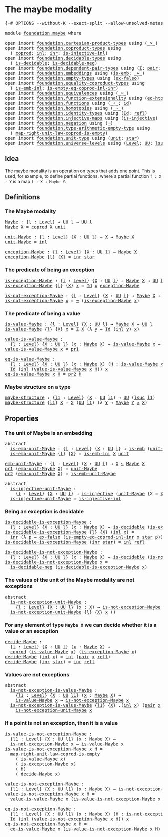 # The maybe modality

<pre class="Agda"><a id="31" class="Symbol">{-#</a> <a id="35" class="Keyword">OPTIONS</a> <a id="43" class="Pragma">--without-K</a> <a id="55" class="Pragma">--exact-split</a> <a id="69" class="Pragma">--allow-unsolved-metas</a> <a id="92" class="Symbol">#-}</a>

<a id="97" class="Keyword">module</a> <a id="104" href="foundation.maybe.html" class="Module">foundation.maybe</a> <a id="121" class="Keyword">where</a>

<a id="128" class="Keyword">open</a> <a id="133" class="Keyword">import</a> <a id="140" href="foundation.cartesian-product-types.html" class="Module">foundation.cartesian-product-types</a> <a id="175" class="Keyword">using</a> <a id="181" class="Symbol">(</a><a id="182" href="foundation-core.cartesian-product-types.html#577" class="Function Operator">_×_</a><a id="185" class="Symbol">)</a>
<a id="187" class="Keyword">open</a> <a id="192" class="Keyword">import</a> <a id="199" href="foundation.coproduct-types.html" class="Module">foundation.coproduct-types</a> <a id="226" class="Keyword">using</a>
  <a id="234" class="Symbol">(</a> <a id="236" href="foundation.coproduct-types.html#1168" class="Datatype">coprod</a><a id="242" class="Symbol">;</a> <a id="244" href="foundation.coproduct-types.html#1239" class="InductiveConstructor">inl</a><a id="247" class="Symbol">;</a> <a id="249" href="foundation.coproduct-types.html#1262" class="InductiveConstructor">inr</a><a id="252" class="Symbol">;</a> <a id="254" href="foundation.coproduct-types.html#2413" class="Function">is-injective-inl</a><a id="270" class="Symbol">)</a>
<a id="272" class="Keyword">open</a> <a id="277" class="Keyword">import</a> <a id="284" href="foundation.decidable-types.html" class="Module">foundation.decidable-types</a> <a id="311" class="Keyword">using</a>
  <a id="319" class="Symbol">(</a> <a id="321" href="foundation.decidable-types.html#1905" class="Function">is-decidable</a><a id="333" class="Symbol">;</a> <a id="335" href="foundation.decidable-types.html#4740" class="Function">is-decidable-neg</a><a id="351" class="Symbol">)</a>
<a id="353" class="Keyword">open</a> <a id="358" class="Keyword">import</a> <a id="365" href="foundation.dependent-pair-types.html" class="Module">foundation.dependent-pair-types</a> <a id="397" class="Keyword">using</a> <a id="403" class="Symbol">(</a><a id="404" href="foundation-core.dependent-pair-types.html#502" class="Record">Σ</a><a id="405" class="Symbol">;</a> <a id="407" href="foundation-core.dependent-pair-types.html#575" class="InductiveConstructor">pair</a><a id="411" class="Symbol">;</a> <a id="413" href="foundation-core.dependent-pair-types.html#592" class="Field">pr1</a><a id="416" class="Symbol">;</a> <a id="418" href="foundation-core.dependent-pair-types.html#604" class="Field">pr2</a><a id="421" class="Symbol">)</a>
<a id="423" class="Keyword">open</a> <a id="428" class="Keyword">import</a> <a id="435" href="foundation.embeddings.html" class="Module">foundation.embeddings</a> <a id="457" class="Keyword">using</a> <a id="463" class="Symbol">(</a><a id="464" href="foundation-core.embeddings.html#980" class="Function">is-emb</a><a id="470" class="Symbol">;</a> <a id="472" href="foundation-core.embeddings.html#1062" class="Function Operator">_↪_</a><a id="475" class="Symbol">)</a>
<a id="477" class="Keyword">open</a> <a id="482" class="Keyword">import</a> <a id="489" href="foundation.empty-types.html" class="Module">foundation.empty-types</a> <a id="512" class="Keyword">using</a> <a id="518" class="Symbol">(</a><a id="519" href="foundation-core.empty-types.html#1147" class="Function">ex-falso</a><a id="527" class="Symbol">)</a>
<a id="529" class="Keyword">open</a> <a id="534" class="Keyword">import</a> <a id="541" href="foundation.equality-coproduct-types.html" class="Module">foundation.equality-coproduct-types</a> <a id="577" class="Keyword">using</a>
  <a id="585" class="Symbol">(</a> <a id="587" href="foundation.equality-coproduct-types.html#8465" class="Function">is-emb-inl</a><a id="597" class="Symbol">;</a> <a id="599" href="foundation.equality-coproduct-types.html#6014" class="Function">is-empty-eq-coprod-inl-inr</a><a id="625" class="Symbol">)</a>
<a id="627" class="Keyword">open</a> <a id="632" class="Keyword">import</a> <a id="639" href="foundation.equivalences.html" class="Module">foundation.equivalences</a> <a id="663" class="Keyword">using</a> <a id="669" class="Symbol">(</a><a id="670" href="foundation-core.equivalences.html#1607" class="Function Operator">_≃_</a><a id="673" class="Symbol">)</a>
<a id="675" class="Keyword">open</a> <a id="680" class="Keyword">import</a> <a id="687" href="foundation.function-extensionality.html" class="Module">foundation.function-extensionality</a> <a id="722" class="Keyword">using</a> <a id="728" class="Symbol">(</a><a id="729" href="foundation-core.function-extensionality.html#1464" class="Function">eq-htpy</a><a id="736" class="Symbol">)</a>
<a id="738" class="Keyword">open</a> <a id="743" class="Keyword">import</a> <a id="750" href="foundation.functions.html" class="Module">foundation.functions</a> <a id="771" class="Keyword">using</a> <a id="777" class="Symbol">(</a><a id="778" href="foundation-core.functions.html#407" class="Function Operator">_∘_</a><a id="781" class="Symbol">;</a> <a id="783" href="foundation-core.functions.html#309" class="Function">id</a><a id="785" class="Symbol">)</a>
<a id="787" class="Keyword">open</a> <a id="792" class="Keyword">import</a> <a id="799" href="foundation.homotopies.html" class="Module">foundation.homotopies</a> <a id="821" class="Keyword">using</a> <a id="827" class="Symbol">(</a><a id="828" href="foundation-core.homotopies.html#467" class="Function Operator">_~_</a><a id="831" class="Symbol">)</a>
<a id="833" class="Keyword">open</a> <a id="838" class="Keyword">import</a> <a id="845" href="foundation.identity-types.html" class="Module">foundation.identity-types</a> <a id="871" class="Keyword">using</a> <a id="877" class="Symbol">(</a><a id="878" href="foundation-core.identity-types.html#641" class="Datatype">Id</a><a id="880" class="Symbol">;</a> <a id="882" href="foundation-core.identity-types.html#694" class="InductiveConstructor">refl</a><a id="886" class="Symbol">)</a>
<a id="888" class="Keyword">open</a> <a id="893" class="Keyword">import</a> <a id="900" href="foundation.injective-maps.html" class="Module">foundation.injective-maps</a> <a id="926" class="Keyword">using</a> <a id="932" class="Symbol">(</a><a id="933" href="foundation.injective-maps.html#1295" class="Function">is-injective</a><a id="945" class="Symbol">)</a>
<a id="947" class="Keyword">open</a> <a id="952" class="Keyword">import</a> <a id="959" href="foundation.negation.html" class="Module">foundation.negation</a> <a id="979" class="Keyword">using</a> <a id="985" class="Symbol">(</a><a id="986" href="foundation-core.negation.html#452" class="Function">¬</a><a id="987" class="Symbol">)</a>
<a id="989" class="Keyword">open</a> <a id="994" class="Keyword">import</a> <a id="1001" href="foundation.type-arithmetic-empty-type.html" class="Module">foundation.type-arithmetic-empty-type</a> <a id="1039" class="Keyword">using</a>
  <a id="1047" class="Symbol">(</a> <a id="1049" href="foundation.type-arithmetic-empty-type.html#7685" class="Function">map-right-unit-law-coprod-is-empty</a><a id="1083" class="Symbol">)</a>
<a id="1085" class="Keyword">open</a> <a id="1090" class="Keyword">import</a> <a id="1097" href="foundation.unit-type.html" class="Module">foundation.unit-type</a> <a id="1118" class="Keyword">using</a> <a id="1124" class="Symbol">(</a><a id="1125" href="foundation.unit-type.html#1075" class="Datatype">unit</a><a id="1129" class="Symbol">;</a> <a id="1131" href="foundation.unit-type.html#1099" class="InductiveConstructor">star</a><a id="1135" class="Symbol">)</a>
<a id="1137" class="Keyword">open</a> <a id="1142" class="Keyword">import</a> <a id="1149" href="foundation.universe-levels.html" class="Module">foundation.universe-levels</a> <a id="1176" class="Keyword">using</a> <a id="1182" class="Symbol">(</a><a id="1183" href="Agda.Primitive.html#597" class="Postulate">Level</a><a id="1188" class="Symbol">;</a> <a id="1190" href="foundation-core.universe-levels.html#222" class="Primitive">UU</a><a id="1192" class="Symbol">;</a> <a id="1194" href="Agda.Primitive.html#780" class="Primitive">lsuc</a><a id="1198" class="Symbol">)</a>
</pre>
## Idea

The maybe modality is an operation on types that adds one point. This is used, for example, to define partial functions, where a partial function `f : X ⇀ Y` is a map `f : X → Maybe Y`.

## Definitions

### The Maybe modality

<pre class="Agda"><a id="Maybe"></a><a id="1449" href="foundation.maybe.html#1449" class="Function">Maybe</a> <a id="1455" class="Symbol">:</a> <a id="1457" class="Symbol">{</a><a id="1458" href="foundation.maybe.html#1458" class="Bound">l</a> <a id="1460" class="Symbol">:</a> <a id="1462" href="Agda.Primitive.html#597" class="Postulate">Level</a><a id="1467" class="Symbol">}</a> <a id="1469" class="Symbol">→</a> <a id="1471" href="foundation-core.universe-levels.html#222" class="Primitive">UU</a> <a id="1474" href="foundation.maybe.html#1458" class="Bound">l</a> <a id="1476" class="Symbol">→</a> <a id="1478" href="foundation-core.universe-levels.html#222" class="Primitive">UU</a> <a id="1481" href="foundation.maybe.html#1458" class="Bound">l</a>
<a id="1483" href="foundation.maybe.html#1449" class="Function">Maybe</a> <a id="1489" href="foundation.maybe.html#1489" class="Bound">X</a> <a id="1491" class="Symbol">=</a> <a id="1493" href="foundation.coproduct-types.html#1168" class="Datatype">coprod</a> <a id="1500" href="foundation.maybe.html#1489" class="Bound">X</a> <a id="1502" href="foundation.unit-type.html#1075" class="Datatype">unit</a>

<a id="unit-Maybe"></a><a id="1508" href="foundation.maybe.html#1508" class="Function">unit-Maybe</a> <a id="1519" class="Symbol">:</a> <a id="1521" class="Symbol">{</a><a id="1522" href="foundation.maybe.html#1522" class="Bound">l</a> <a id="1524" class="Symbol">:</a> <a id="1526" href="Agda.Primitive.html#597" class="Postulate">Level</a><a id="1531" class="Symbol">}</a> <a id="1533" class="Symbol">{</a><a id="1534" href="foundation.maybe.html#1534" class="Bound">X</a> <a id="1536" class="Symbol">:</a> <a id="1538" href="foundation-core.universe-levels.html#222" class="Primitive">UU</a> <a id="1541" href="foundation.maybe.html#1522" class="Bound">l</a><a id="1542" class="Symbol">}</a> <a id="1544" class="Symbol">→</a> <a id="1546" href="foundation.maybe.html#1534" class="Bound">X</a> <a id="1548" class="Symbol">→</a> <a id="1550" href="foundation.maybe.html#1449" class="Function">Maybe</a> <a id="1556" href="foundation.maybe.html#1534" class="Bound">X</a>
<a id="1558" href="foundation.maybe.html#1508" class="Function">unit-Maybe</a> <a id="1569" class="Symbol">=</a> <a id="1571" href="foundation.coproduct-types.html#1239" class="InductiveConstructor">inl</a>

<a id="exception-Maybe"></a><a id="1576" href="foundation.maybe.html#1576" class="Function">exception-Maybe</a> <a id="1592" class="Symbol">:</a> <a id="1594" class="Symbol">{</a><a id="1595" href="foundation.maybe.html#1595" class="Bound">l</a> <a id="1597" class="Symbol">:</a> <a id="1599" href="Agda.Primitive.html#597" class="Postulate">Level</a><a id="1604" class="Symbol">}</a> <a id="1606" class="Symbol">{</a><a id="1607" href="foundation.maybe.html#1607" class="Bound">X</a> <a id="1609" class="Symbol">:</a> <a id="1611" href="foundation-core.universe-levels.html#222" class="Primitive">UU</a> <a id="1614" href="foundation.maybe.html#1595" class="Bound">l</a><a id="1615" class="Symbol">}</a> <a id="1617" class="Symbol">→</a> <a id="1619" href="foundation.maybe.html#1449" class="Function">Maybe</a> <a id="1625" href="foundation.maybe.html#1607" class="Bound">X</a>
<a id="1627" href="foundation.maybe.html#1576" class="Function">exception-Maybe</a> <a id="1643" class="Symbol">{</a><a id="1644" href="foundation.maybe.html#1644" class="Bound">l</a><a id="1645" class="Symbol">}</a> <a id="1647" class="Symbol">{</a><a id="1648" href="foundation.maybe.html#1648" class="Bound">X</a><a id="1649" class="Symbol">}</a> <a id="1651" class="Symbol">=</a> <a id="1653" href="foundation.coproduct-types.html#1262" class="InductiveConstructor">inr</a> <a id="1657" href="foundation.unit-type.html#1099" class="InductiveConstructor">star</a>
</pre>
### The predicate of being an exception

<pre class="Agda"><a id="is-exception-Maybe"></a><a id="1716" href="foundation.maybe.html#1716" class="Function">is-exception-Maybe</a> <a id="1735" class="Symbol">:</a> <a id="1737" class="Symbol">{</a><a id="1738" href="foundation.maybe.html#1738" class="Bound">l</a> <a id="1740" class="Symbol">:</a> <a id="1742" href="Agda.Primitive.html#597" class="Postulate">Level</a><a id="1747" class="Symbol">}</a> <a id="1749" class="Symbol">{</a><a id="1750" href="foundation.maybe.html#1750" class="Bound">X</a> <a id="1752" class="Symbol">:</a> <a id="1754" href="foundation-core.universe-levels.html#222" class="Primitive">UU</a> <a id="1757" href="foundation.maybe.html#1738" class="Bound">l</a><a id="1758" class="Symbol">}</a> <a id="1760" class="Symbol">→</a> <a id="1762" href="foundation.maybe.html#1449" class="Function">Maybe</a> <a id="1768" href="foundation.maybe.html#1750" class="Bound">X</a> <a id="1770" class="Symbol">→</a> <a id="1772" href="foundation-core.universe-levels.html#222" class="Primitive">UU</a> <a id="1775" href="foundation.maybe.html#1738" class="Bound">l</a>
<a id="1777" href="foundation.maybe.html#1716" class="Function">is-exception-Maybe</a> <a id="1796" class="Symbol">{</a><a id="1797" href="foundation.maybe.html#1797" class="Bound">l</a><a id="1798" class="Symbol">}</a> <a id="1800" class="Symbol">{</a><a id="1801" href="foundation.maybe.html#1801" class="Bound">X</a><a id="1802" class="Symbol">}</a> <a id="1804" href="foundation.maybe.html#1804" class="Bound">x</a> <a id="1806" class="Symbol">=</a> <a id="1808" href="foundation-core.identity-types.html#641" class="Datatype">Id</a> <a id="1811" href="foundation.maybe.html#1804" class="Bound">x</a> <a id="1813" href="foundation.maybe.html#1576" class="Function">exception-Maybe</a>

<a id="is-not-exception-Maybe"></a><a id="1830" href="foundation.maybe.html#1830" class="Function">is-not-exception-Maybe</a> <a id="1853" class="Symbol">:</a> <a id="1855" class="Symbol">{</a><a id="1856" href="foundation.maybe.html#1856" class="Bound">l</a> <a id="1858" class="Symbol">:</a> <a id="1860" href="Agda.Primitive.html#597" class="Postulate">Level</a><a id="1865" class="Symbol">}</a> <a id="1867" class="Symbol">{</a><a id="1868" href="foundation.maybe.html#1868" class="Bound">X</a> <a id="1870" class="Symbol">:</a> <a id="1872" href="foundation-core.universe-levels.html#222" class="Primitive">UU</a> <a id="1875" href="foundation.maybe.html#1856" class="Bound">l</a><a id="1876" class="Symbol">}</a> <a id="1878" class="Symbol">→</a> <a id="1880" href="foundation.maybe.html#1449" class="Function">Maybe</a> <a id="1886" href="foundation.maybe.html#1868" class="Bound">X</a> <a id="1888" class="Symbol">→</a> <a id="1890" href="foundation-core.universe-levels.html#222" class="Primitive">UU</a> <a id="1893" href="foundation.maybe.html#1856" class="Bound">l</a>
<a id="1895" href="foundation.maybe.html#1830" class="Function">is-not-exception-Maybe</a> <a id="1918" href="foundation.maybe.html#1918" class="Bound">x</a> <a id="1920" class="Symbol">=</a> <a id="1922" href="foundation-core.negation.html#452" class="Function">¬</a> <a id="1924" class="Symbol">(</a><a id="1925" href="foundation.maybe.html#1716" class="Function">is-exception-Maybe</a> <a id="1944" href="foundation.maybe.html#1918" class="Bound">x</a><a id="1945" class="Symbol">)</a>
</pre>
### The predicate of being a value

<pre class="Agda"><a id="is-value-Maybe"></a><a id="1996" href="foundation.maybe.html#1996" class="Function">is-value-Maybe</a> <a id="2011" class="Symbol">:</a> <a id="2013" class="Symbol">{</a><a id="2014" href="foundation.maybe.html#2014" class="Bound">l</a> <a id="2016" class="Symbol">:</a> <a id="2018" href="Agda.Primitive.html#597" class="Postulate">Level</a><a id="2023" class="Symbol">}</a> <a id="2025" class="Symbol">{</a><a id="2026" href="foundation.maybe.html#2026" class="Bound">X</a> <a id="2028" class="Symbol">:</a> <a id="2030" href="foundation-core.universe-levels.html#222" class="Primitive">UU</a> <a id="2033" href="foundation.maybe.html#2014" class="Bound">l</a><a id="2034" class="Symbol">}</a> <a id="2036" class="Symbol">→</a> <a id="2038" href="foundation.maybe.html#1449" class="Function">Maybe</a> <a id="2044" href="foundation.maybe.html#2026" class="Bound">X</a> <a id="2046" class="Symbol">→</a> <a id="2048" href="foundation-core.universe-levels.html#222" class="Primitive">UU</a> <a id="2051" href="foundation.maybe.html#2014" class="Bound">l</a>
<a id="2053" href="foundation.maybe.html#1996" class="Function">is-value-Maybe</a> <a id="2068" class="Symbol">{</a><a id="2069" href="foundation.maybe.html#2069" class="Bound">l</a><a id="2070" class="Symbol">}</a> <a id="2072" class="Symbol">{</a><a id="2073" href="foundation.maybe.html#2073" class="Bound">X</a><a id="2074" class="Symbol">}</a> <a id="2076" href="foundation.maybe.html#2076" class="Bound">x</a> <a id="2078" class="Symbol">=</a> <a id="2080" href="foundation-core.dependent-pair-types.html#502" class="Record">Σ</a> <a id="2082" href="foundation.maybe.html#2073" class="Bound">X</a> <a id="2084" class="Symbol">(λ</a> <a id="2087" href="foundation.maybe.html#2087" class="Bound">y</a> <a id="2089" class="Symbol">→</a> <a id="2091" href="foundation-core.identity-types.html#641" class="Datatype">Id</a> <a id="2094" class="Symbol">(</a><a id="2095" href="foundation.coproduct-types.html#1239" class="InductiveConstructor">inl</a> <a id="2099" href="foundation.maybe.html#2087" class="Bound">y</a><a id="2100" class="Symbol">)</a> <a id="2102" href="foundation.maybe.html#2076" class="Bound">x</a><a id="2103" class="Symbol">)</a>

<a id="value-is-value-Maybe"></a><a id="2106" href="foundation.maybe.html#2106" class="Function">value-is-value-Maybe</a> <a id="2127" class="Symbol">:</a>
  <a id="2131" class="Symbol">{</a><a id="2132" href="foundation.maybe.html#2132" class="Bound">l</a> <a id="2134" class="Symbol">:</a> <a id="2136" href="Agda.Primitive.html#597" class="Postulate">Level</a><a id="2141" class="Symbol">}</a> <a id="2143" class="Symbol">{</a><a id="2144" href="foundation.maybe.html#2144" class="Bound">X</a> <a id="2146" class="Symbol">:</a> <a id="2148" href="foundation-core.universe-levels.html#222" class="Primitive">UU</a> <a id="2151" href="foundation.maybe.html#2132" class="Bound">l</a><a id="2152" class="Symbol">}</a> <a id="2154" class="Symbol">(</a><a id="2155" href="foundation.maybe.html#2155" class="Bound">x</a> <a id="2157" class="Symbol">:</a> <a id="2159" href="foundation.maybe.html#1449" class="Function">Maybe</a> <a id="2165" href="foundation.maybe.html#2144" class="Bound">X</a><a id="2166" class="Symbol">)</a> <a id="2168" class="Symbol">→</a> <a id="2170" href="foundation.maybe.html#1996" class="Function">is-value-Maybe</a> <a id="2185" href="foundation.maybe.html#2155" class="Bound">x</a> <a id="2187" class="Symbol">→</a> <a id="2189" href="foundation.maybe.html#2144" class="Bound">X</a>
<a id="2191" href="foundation.maybe.html#2106" class="Function">value-is-value-Maybe</a> <a id="2212" href="foundation.maybe.html#2212" class="Bound">x</a> <a id="2214" class="Symbol">=</a> <a id="2216" href="foundation-core.dependent-pair-types.html#592" class="Field">pr1</a>

<a id="eq-is-value-Maybe"></a><a id="2221" href="foundation.maybe.html#2221" class="Function">eq-is-value-Maybe</a> <a id="2239" class="Symbol">:</a>
  <a id="2243" class="Symbol">{</a><a id="2244" href="foundation.maybe.html#2244" class="Bound">l</a> <a id="2246" class="Symbol">:</a> <a id="2248" href="Agda.Primitive.html#597" class="Postulate">Level</a><a id="2253" class="Symbol">}</a> <a id="2255" class="Symbol">{</a><a id="2256" href="foundation.maybe.html#2256" class="Bound">X</a> <a id="2258" class="Symbol">:</a> <a id="2260" href="foundation-core.universe-levels.html#222" class="Primitive">UU</a> <a id="2263" href="foundation.maybe.html#2244" class="Bound">l</a><a id="2264" class="Symbol">}</a> <a id="2266" class="Symbol">(</a><a id="2267" href="foundation.maybe.html#2267" class="Bound">x</a> <a id="2269" class="Symbol">:</a> <a id="2271" href="foundation.maybe.html#1449" class="Function">Maybe</a> <a id="2277" href="foundation.maybe.html#2256" class="Bound">X</a><a id="2278" class="Symbol">)</a> <a id="2280" class="Symbol">(</a><a id="2281" href="foundation.maybe.html#2281" class="Bound">H</a> <a id="2283" class="Symbol">:</a> <a id="2285" href="foundation.maybe.html#1996" class="Function">is-value-Maybe</a> <a id="2300" href="foundation.maybe.html#2267" class="Bound">x</a><a id="2301" class="Symbol">)</a> <a id="2303" class="Symbol">→</a>
  <a id="2307" href="foundation-core.identity-types.html#641" class="Datatype">Id</a> <a id="2310" class="Symbol">(</a><a id="2311" href="foundation.coproduct-types.html#1239" class="InductiveConstructor">inl</a> <a id="2315" class="Symbol">(</a><a id="2316" href="foundation.maybe.html#2106" class="Function">value-is-value-Maybe</a> <a id="2337" href="foundation.maybe.html#2267" class="Bound">x</a> <a id="2339" href="foundation.maybe.html#2281" class="Bound">H</a><a id="2340" class="Symbol">))</a> <a id="2343" href="foundation.maybe.html#2267" class="Bound">x</a>
<a id="2345" href="foundation.maybe.html#2221" class="Function">eq-is-value-Maybe</a> <a id="2363" href="foundation.maybe.html#2363" class="Bound">x</a> <a id="2365" href="foundation.maybe.html#2365" class="Bound">H</a> <a id="2367" class="Symbol">=</a> <a id="2369" href="foundation-core.dependent-pair-types.html#604" class="Field">pr2</a> <a id="2373" href="foundation.maybe.html#2365" class="Bound">H</a>
</pre>
### Maybe structure on a type

<pre class="Agda"><a id="maybe-structure"></a><a id="2419" href="foundation.maybe.html#2419" class="Function">maybe-structure</a> <a id="2435" class="Symbol">:</a> <a id="2437" class="Symbol">{</a><a id="2438" href="foundation.maybe.html#2438" class="Bound">l1</a> <a id="2441" class="Symbol">:</a> <a id="2443" href="Agda.Primitive.html#597" class="Postulate">Level</a><a id="2448" class="Symbol">}</a> <a id="2450" class="Symbol">(</a><a id="2451" href="foundation.maybe.html#2451" class="Bound">X</a> <a id="2453" class="Symbol">:</a> <a id="2455" href="foundation-core.universe-levels.html#222" class="Primitive">UU</a> <a id="2458" href="foundation.maybe.html#2438" class="Bound">l1</a><a id="2460" class="Symbol">)</a> <a id="2462" class="Symbol">→</a> <a id="2464" href="foundation-core.universe-levels.html#222" class="Primitive">UU</a> <a id="2467" class="Symbol">(</a><a id="2468" href="Agda.Primitive.html#780" class="Primitive">lsuc</a> <a id="2473" href="foundation.maybe.html#2438" class="Bound">l1</a><a id="2475" class="Symbol">)</a>
<a id="2477" href="foundation.maybe.html#2419" class="Function">maybe-structure</a> <a id="2493" class="Symbol">{</a><a id="2494" href="foundation.maybe.html#2494" class="Bound">l1</a><a id="2496" class="Symbol">}</a> <a id="2498" href="foundation.maybe.html#2498" class="Bound">X</a> <a id="2500" class="Symbol">=</a> <a id="2502" href="foundation-core.dependent-pair-types.html#502" class="Record">Σ</a> <a id="2504" class="Symbol">(</a><a id="2505" href="foundation-core.universe-levels.html#222" class="Primitive">UU</a> <a id="2508" href="foundation.maybe.html#2494" class="Bound">l1</a><a id="2510" class="Symbol">)</a> <a id="2512" class="Symbol">(λ</a> <a id="2515" href="foundation.maybe.html#2515" class="Bound">Y</a> <a id="2517" class="Symbol">→</a> <a id="2519" href="foundation.maybe.html#1449" class="Function">Maybe</a> <a id="2525" href="foundation.maybe.html#2515" class="Bound">Y</a> <a id="2527" href="foundation-core.equivalences.html#1607" class="Function Operator">≃</a> <a id="2529" href="foundation.maybe.html#2498" class="Bound">X</a><a id="2530" class="Symbol">)</a>
</pre>
## Properties

### The unit of Maybe is an embedding

<pre class="Agda"><a id="2599" class="Keyword">abstract</a>
  <a id="is-emb-unit-Maybe"></a><a id="2610" href="foundation.maybe.html#2610" class="Function">is-emb-unit-Maybe</a> <a id="2628" class="Symbol">:</a> <a id="2630" class="Symbol">{</a><a id="2631" href="foundation.maybe.html#2631" class="Bound">l</a> <a id="2633" class="Symbol">:</a> <a id="2635" href="Agda.Primitive.html#597" class="Postulate">Level</a><a id="2640" class="Symbol">}</a> <a id="2642" class="Symbol">{</a><a id="2643" href="foundation.maybe.html#2643" class="Bound">X</a> <a id="2645" class="Symbol">:</a> <a id="2647" href="foundation-core.universe-levels.html#222" class="Primitive">UU</a> <a id="2650" href="foundation.maybe.html#2631" class="Bound">l</a><a id="2651" class="Symbol">}</a> <a id="2653" class="Symbol">→</a> <a id="2655" href="foundation-core.embeddings.html#980" class="Function">is-emb</a> <a id="2662" class="Symbol">(</a><a id="2663" href="foundation.maybe.html#1508" class="Function">unit-Maybe</a> <a id="2674" class="Symbol">{</a><a id="2675" class="Argument">X</a> <a id="2677" class="Symbol">=</a> <a id="2679" href="foundation.maybe.html#2643" class="Bound">X</a><a id="2680" class="Symbol">})</a>
  <a id="2685" href="foundation.maybe.html#2610" class="Function">is-emb-unit-Maybe</a> <a id="2703" class="Symbol">{</a><a id="2704" href="foundation.maybe.html#2704" class="Bound">l</a><a id="2705" class="Symbol">}</a> <a id="2707" class="Symbol">{</a><a id="2708" href="foundation.maybe.html#2708" class="Bound">X</a><a id="2709" class="Symbol">}</a> <a id="2711" class="Symbol">=</a> <a id="2713" href="foundation.equality-coproduct-types.html#8465" class="Function">is-emb-inl</a> <a id="2724" href="foundation.maybe.html#2708" class="Bound">X</a> <a id="2726" href="foundation.unit-type.html#1075" class="Datatype">unit</a>

<a id="emb-unit-Maybe"></a><a id="2732" href="foundation.maybe.html#2732" class="Function">emb-unit-Maybe</a> <a id="2747" class="Symbol">:</a> <a id="2749" class="Symbol">{</a><a id="2750" href="foundation.maybe.html#2750" class="Bound">l</a> <a id="2752" class="Symbol">:</a> <a id="2754" href="Agda.Primitive.html#597" class="Postulate">Level</a><a id="2759" class="Symbol">}</a> <a id="2761" class="Symbol">(</a><a id="2762" href="foundation.maybe.html#2762" class="Bound">X</a> <a id="2764" class="Symbol">:</a> <a id="2766" href="foundation-core.universe-levels.html#222" class="Primitive">UU</a> <a id="2769" href="foundation.maybe.html#2750" class="Bound">l</a><a id="2770" class="Symbol">)</a> <a id="2772" class="Symbol">→</a> <a id="2774" href="foundation.maybe.html#2762" class="Bound">X</a> <a id="2776" href="foundation-core.embeddings.html#1062" class="Function Operator">↪</a> <a id="2778" href="foundation.maybe.html#1449" class="Function">Maybe</a> <a id="2784" href="foundation.maybe.html#2762" class="Bound">X</a>
<a id="2786" href="foundation-core.dependent-pair-types.html#592" class="Field">pr1</a> <a id="2790" class="Symbol">(</a><a id="2791" href="foundation.maybe.html#2732" class="Function">emb-unit-Maybe</a> <a id="2806" href="foundation.maybe.html#2806" class="Bound">X</a><a id="2807" class="Symbol">)</a> <a id="2809" class="Symbol">=</a> <a id="2811" href="foundation.maybe.html#1508" class="Function">unit-Maybe</a>
<a id="2822" href="foundation-core.dependent-pair-types.html#604" class="Field">pr2</a> <a id="2826" class="Symbol">(</a><a id="2827" href="foundation.maybe.html#2732" class="Function">emb-unit-Maybe</a> <a id="2842" href="foundation.maybe.html#2842" class="Bound">X</a><a id="2843" class="Symbol">)</a> <a id="2845" class="Symbol">=</a> <a id="2847" href="foundation.maybe.html#2610" class="Function">is-emb-unit-Maybe</a>

<a id="2866" class="Keyword">abstract</a>
  <a id="is-injective-unit-Maybe"></a><a id="2877" href="foundation.maybe.html#2877" class="Function">is-injective-unit-Maybe</a> <a id="2901" class="Symbol">:</a>
    <a id="2907" class="Symbol">{</a><a id="2908" href="foundation.maybe.html#2908" class="Bound">l</a> <a id="2910" class="Symbol">:</a> <a id="2912" href="Agda.Primitive.html#597" class="Postulate">Level</a><a id="2917" class="Symbol">}</a> <a id="2919" class="Symbol">{</a><a id="2920" href="foundation.maybe.html#2920" class="Bound">X</a> <a id="2922" class="Symbol">:</a> <a id="2924" href="foundation-core.universe-levels.html#222" class="Primitive">UU</a> <a id="2927" href="foundation.maybe.html#2908" class="Bound">l</a><a id="2928" class="Symbol">}</a> <a id="2930" class="Symbol">→</a> <a id="2932" href="foundation.injective-maps.html#1295" class="Function">is-injective</a> <a id="2945" class="Symbol">(</a><a id="2946" href="foundation.maybe.html#1508" class="Function">unit-Maybe</a> <a id="2957" class="Symbol">{</a><a id="2958" class="Argument">X</a> <a id="2960" class="Symbol">=</a> <a id="2962" href="foundation.maybe.html#2920" class="Bound">X</a><a id="2963" class="Symbol">})</a>
  <a id="2968" href="foundation.maybe.html#2877" class="Function">is-injective-unit-Maybe</a> <a id="2992" class="Symbol">=</a> <a id="2994" href="foundation.coproduct-types.html#2413" class="Function">is-injective-inl</a>
</pre>
### Being an exception is decidable

<pre class="Agda"><a id="is-decidable-is-exception-Maybe"></a><a id="3061" href="foundation.maybe.html#3061" class="Function">is-decidable-is-exception-Maybe</a> <a id="3093" class="Symbol">:</a>
  <a id="3097" class="Symbol">{</a><a id="3098" href="foundation.maybe.html#3098" class="Bound">l</a> <a id="3100" class="Symbol">:</a> <a id="3102" href="Agda.Primitive.html#597" class="Postulate">Level</a><a id="3107" class="Symbol">}</a> <a id="3109" class="Symbol">{</a><a id="3110" href="foundation.maybe.html#3110" class="Bound">X</a> <a id="3112" class="Symbol">:</a> <a id="3114" href="foundation-core.universe-levels.html#222" class="Primitive">UU</a> <a id="3117" href="foundation.maybe.html#3098" class="Bound">l</a><a id="3118" class="Symbol">}</a> <a id="3120" class="Symbol">(</a><a id="3121" href="foundation.maybe.html#3121" class="Bound">x</a> <a id="3123" class="Symbol">:</a> <a id="3125" href="foundation.maybe.html#1449" class="Function">Maybe</a> <a id="3131" href="foundation.maybe.html#3110" class="Bound">X</a><a id="3132" class="Symbol">)</a> <a id="3134" class="Symbol">→</a> <a id="3136" href="foundation.decidable-types.html#1905" class="Function">is-decidable</a> <a id="3149" class="Symbol">(</a><a id="3150" href="foundation.maybe.html#1716" class="Function">is-exception-Maybe</a> <a id="3169" href="foundation.maybe.html#3121" class="Bound">x</a><a id="3170" class="Symbol">)</a>
<a id="3172" href="foundation.maybe.html#3061" class="Function">is-decidable-is-exception-Maybe</a> <a id="3204" class="Symbol">{</a><a id="3205" href="foundation.maybe.html#3205" class="Bound">l</a><a id="3206" class="Symbol">}</a> <a id="3208" class="Symbol">{</a><a id="3209" href="foundation.maybe.html#3209" class="Bound">X</a><a id="3210" class="Symbol">}</a> <a id="3212" class="Symbol">(</a><a id="3213" href="foundation.coproduct-types.html#1239" class="InductiveConstructor">inl</a> <a id="3217" href="foundation.maybe.html#3217" class="Bound">x</a><a id="3218" class="Symbol">)</a> <a id="3220" class="Symbol">=</a>
  <a id="3224" href="foundation.coproduct-types.html#1262" class="InductiveConstructor">inr</a> <a id="3228" class="Symbol">(λ</a> <a id="3231" href="foundation.maybe.html#3231" class="Bound">p</a> <a id="3233" class="Symbol">→</a> <a id="3235" href="foundation-core.empty-types.html#1147" class="Function">ex-falso</a> <a id="3244" class="Symbol">(</a><a id="3245" href="foundation.equality-coproduct-types.html#6014" class="Function">is-empty-eq-coprod-inl-inr</a> <a id="3272" href="foundation.maybe.html#3217" class="Bound">x</a> <a id="3274" href="foundation.unit-type.html#1099" class="InductiveConstructor">star</a> <a id="3279" href="foundation.maybe.html#3231" class="Bound">p</a><a id="3280" class="Symbol">))</a>
<a id="3283" href="foundation.maybe.html#3061" class="Function">is-decidable-is-exception-Maybe</a> <a id="3315" class="Symbol">(</a><a id="3316" href="foundation.coproduct-types.html#1262" class="InductiveConstructor">inr</a> <a id="3320" href="foundation.unit-type.html#1099" class="InductiveConstructor">star</a><a id="3324" class="Symbol">)</a> <a id="3326" class="Symbol">=</a> <a id="3328" href="foundation.coproduct-types.html#1239" class="InductiveConstructor">inl</a> <a id="3332" href="foundation-core.identity-types.html#694" class="InductiveConstructor">refl</a>

<a id="is-decidable-is-not-exception-Maybe"></a><a id="3338" href="foundation.maybe.html#3338" class="Function">is-decidable-is-not-exception-Maybe</a> <a id="3374" class="Symbol">:</a>
  <a id="3378" class="Symbol">{</a><a id="3379" href="foundation.maybe.html#3379" class="Bound">l</a> <a id="3381" class="Symbol">:</a> <a id="3383" href="Agda.Primitive.html#597" class="Postulate">Level</a><a id="3388" class="Symbol">}</a> <a id="3390" class="Symbol">{</a><a id="3391" href="foundation.maybe.html#3391" class="Bound">X</a> <a id="3393" class="Symbol">:</a> <a id="3395" href="foundation-core.universe-levels.html#222" class="Primitive">UU</a> <a id="3398" href="foundation.maybe.html#3379" class="Bound">l</a><a id="3399" class="Symbol">}</a> <a id="3401" class="Symbol">(</a><a id="3402" href="foundation.maybe.html#3402" class="Bound">x</a> <a id="3404" class="Symbol">:</a> <a id="3406" href="foundation.maybe.html#1449" class="Function">Maybe</a> <a id="3412" href="foundation.maybe.html#3391" class="Bound">X</a><a id="3413" class="Symbol">)</a> <a id="3415" class="Symbol">→</a> <a id="3417" href="foundation.decidable-types.html#1905" class="Function">is-decidable</a> <a id="3430" class="Symbol">(</a><a id="3431" href="foundation.maybe.html#1830" class="Function">is-not-exception-Maybe</a> <a id="3454" href="foundation.maybe.html#3402" class="Bound">x</a><a id="3455" class="Symbol">)</a>
<a id="3457" href="foundation.maybe.html#3338" class="Function">is-decidable-is-not-exception-Maybe</a> <a id="3493" href="foundation.maybe.html#3493" class="Bound">x</a> <a id="3495" class="Symbol">=</a>
  <a id="3499" href="foundation.decidable-types.html#4740" class="Function">is-decidable-neg</a> <a id="3516" class="Symbol">(</a><a id="3517" href="foundation.maybe.html#3061" class="Function">is-decidable-is-exception-Maybe</a> <a id="3549" href="foundation.maybe.html#3493" class="Bound">x</a><a id="3550" class="Symbol">)</a>
</pre>
### The values of the unit of the Maybe modality are not exceptions

<pre class="Agda"><a id="3634" class="Keyword">abstract</a>
  <a id="is-not-exception-unit-Maybe"></a><a id="3645" href="foundation.maybe.html#3645" class="Function">is-not-exception-unit-Maybe</a> <a id="3673" class="Symbol">:</a>
    <a id="3679" class="Symbol">{</a><a id="3680" href="foundation.maybe.html#3680" class="Bound">l</a> <a id="3682" class="Symbol">:</a> <a id="3684" href="Agda.Primitive.html#597" class="Postulate">Level</a><a id="3689" class="Symbol">}</a> <a id="3691" class="Symbol">{</a><a id="3692" href="foundation.maybe.html#3692" class="Bound">X</a> <a id="3694" class="Symbol">:</a> <a id="3696" href="foundation-core.universe-levels.html#222" class="Primitive">UU</a> <a id="3699" href="foundation.maybe.html#3680" class="Bound">l</a><a id="3700" class="Symbol">}</a> <a id="3702" class="Symbol">(</a><a id="3703" href="foundation.maybe.html#3703" class="Bound">x</a> <a id="3705" class="Symbol">:</a> <a id="3707" href="foundation.maybe.html#3692" class="Bound">X</a><a id="3708" class="Symbol">)</a> <a id="3710" class="Symbol">→</a> <a id="3712" href="foundation.maybe.html#1830" class="Function">is-not-exception-Maybe</a> <a id="3735" class="Symbol">(</a><a id="3736" href="foundation.maybe.html#1508" class="Function">unit-Maybe</a> <a id="3747" href="foundation.maybe.html#3703" class="Bound">x</a><a id="3748" class="Symbol">)</a>
  <a id="3752" href="foundation.maybe.html#3645" class="Function">is-not-exception-unit-Maybe</a> <a id="3780" class="Symbol">{</a><a id="3781" href="foundation.maybe.html#3781" class="Bound">l</a><a id="3782" class="Symbol">}</a> <a id="3784" class="Symbol">{</a><a id="3785" href="foundation.maybe.html#3785" class="Bound">X</a><a id="3786" class="Symbol">}</a> <a id="3788" href="foundation.maybe.html#3788" class="Bound">x</a> <a id="3790" class="Symbol">()</a>
</pre>
### For any element of type `Maybe X` we can decide whether it is a value or an exception

<pre class="Agda"><a id="decide-Maybe"></a><a id="3897" href="foundation.maybe.html#3897" class="Function">decide-Maybe</a> <a id="3910" class="Symbol">:</a>
  <a id="3914" class="Symbol">{</a><a id="3915" href="foundation.maybe.html#3915" class="Bound">l</a> <a id="3917" class="Symbol">:</a> <a id="3919" href="Agda.Primitive.html#597" class="Postulate">Level</a><a id="3924" class="Symbol">}</a> <a id="3926" class="Symbol">{</a><a id="3927" href="foundation.maybe.html#3927" class="Bound">X</a> <a id="3929" class="Symbol">:</a> <a id="3931" href="foundation-core.universe-levels.html#222" class="Primitive">UU</a> <a id="3934" href="foundation.maybe.html#3915" class="Bound">l</a><a id="3935" class="Symbol">}</a> <a id="3937" class="Symbol">(</a><a id="3938" href="foundation.maybe.html#3938" class="Bound">x</a> <a id="3940" class="Symbol">:</a> <a id="3942" href="foundation.maybe.html#1449" class="Function">Maybe</a> <a id="3948" href="foundation.maybe.html#3927" class="Bound">X</a><a id="3949" class="Symbol">)</a> <a id="3951" class="Symbol">→</a>
  <a id="3955" href="foundation.coproduct-types.html#1168" class="Datatype">coprod</a> <a id="3962" class="Symbol">(</a><a id="3963" href="foundation.maybe.html#1996" class="Function">is-value-Maybe</a> <a id="3978" href="foundation.maybe.html#3938" class="Bound">x</a><a id="3979" class="Symbol">)</a> <a id="3981" class="Symbol">(</a><a id="3982" href="foundation.maybe.html#1716" class="Function">is-exception-Maybe</a> <a id="4001" href="foundation.maybe.html#3938" class="Bound">x</a><a id="4002" class="Symbol">)</a>
<a id="4004" href="foundation.maybe.html#3897" class="Function">decide-Maybe</a> <a id="4017" class="Symbol">(</a><a id="4018" href="foundation.coproduct-types.html#1239" class="InductiveConstructor">inl</a> <a id="4022" href="foundation.maybe.html#4022" class="Bound">x</a><a id="4023" class="Symbol">)</a> <a id="4025" class="Symbol">=</a> <a id="4027" href="foundation.coproduct-types.html#1239" class="InductiveConstructor">inl</a> <a id="4031" class="Symbol">(</a><a id="4032" href="foundation-core.dependent-pair-types.html#575" class="InductiveConstructor">pair</a> <a id="4037" href="foundation.maybe.html#4022" class="Bound">x</a> <a id="4039" href="foundation-core.identity-types.html#694" class="InductiveConstructor">refl</a><a id="4043" class="Symbol">)</a>
<a id="4045" href="foundation.maybe.html#3897" class="Function">decide-Maybe</a> <a id="4058" class="Symbol">(</a><a id="4059" href="foundation.coproduct-types.html#1262" class="InductiveConstructor">inr</a> <a id="4063" href="foundation.unit-type.html#1099" class="InductiveConstructor">star</a><a id="4067" class="Symbol">)</a> <a id="4069" class="Symbol">=</a> <a id="4071" href="foundation.coproduct-types.html#1262" class="InductiveConstructor">inr</a> <a id="4075" href="foundation-core.identity-types.html#694" class="InductiveConstructor">refl</a>
</pre>
### Values are not exceptions

<pre class="Agda"><a id="4124" class="Keyword">abstract</a>
  <a id="is-not-exception-is-value-Maybe"></a><a id="4135" href="foundation.maybe.html#4135" class="Function">is-not-exception-is-value-Maybe</a> <a id="4167" class="Symbol">:</a>
    <a id="4173" class="Symbol">{</a><a id="4174" href="foundation.maybe.html#4174" class="Bound">l1</a> <a id="4177" class="Symbol">:</a> <a id="4179" href="Agda.Primitive.html#597" class="Postulate">Level</a><a id="4184" class="Symbol">}</a> <a id="4186" class="Symbol">{</a><a id="4187" href="foundation.maybe.html#4187" class="Bound">X</a> <a id="4189" class="Symbol">:</a> <a id="4191" href="foundation-core.universe-levels.html#222" class="Primitive">UU</a> <a id="4194" href="foundation.maybe.html#4174" class="Bound">l1</a><a id="4196" class="Symbol">}</a> <a id="4198" class="Symbol">(</a><a id="4199" href="foundation.maybe.html#4199" class="Bound">x</a> <a id="4201" class="Symbol">:</a> <a id="4203" href="foundation.maybe.html#1449" class="Function">Maybe</a> <a id="4209" href="foundation.maybe.html#4187" class="Bound">X</a><a id="4210" class="Symbol">)</a> <a id="4212" class="Symbol">→</a>
    <a id="4218" href="foundation.maybe.html#1996" class="Function">is-value-Maybe</a> <a id="4233" href="foundation.maybe.html#4199" class="Bound">x</a> <a id="4235" class="Symbol">→</a> <a id="4237" href="foundation.maybe.html#1830" class="Function">is-not-exception-Maybe</a> <a id="4260" href="foundation.maybe.html#4199" class="Bound">x</a>
  <a id="4264" href="foundation.maybe.html#4135" class="Function">is-not-exception-is-value-Maybe</a> <a id="4296" class="Symbol">{</a><a id="4297" href="foundation.maybe.html#4297" class="Bound">l1</a><a id="4299" class="Symbol">}</a> <a id="4301" class="Symbol">{</a><a id="4302" href="foundation.maybe.html#4302" class="Bound">X</a><a id="4303" class="Symbol">}</a> <a id="4305" class="DottedPattern Symbol">.(</a><a id="4307" href="foundation.coproduct-types.html#1239" class="DottedPattern InductiveConstructor">inl</a> <a id="4311" href="foundation.maybe.html#4320" class="DottedPattern Bound">x</a><a id="4312" class="DottedPattern Symbol">)</a> <a id="4314" class="Symbol">(</a><a id="4315" href="foundation-core.dependent-pair-types.html#575" class="InductiveConstructor">pair</a> <a id="4320" href="foundation.maybe.html#4320" class="Bound">x</a> <a id="4322" href="foundation-core.identity-types.html#694" class="InductiveConstructor">refl</a><a id="4326" class="Symbol">)</a> <a id="4328" class="Symbol">=</a>
    <a id="4334" href="foundation.maybe.html#3645" class="Function">is-not-exception-unit-Maybe</a> <a id="4362" href="foundation.maybe.html#4320" class="Bound">x</a>
</pre>
### If a point is not an exception, then it is a value

<pre class="Agda"><a id="is-value-is-not-exception-Maybe"></a><a id="4433" href="foundation.maybe.html#4433" class="Function">is-value-is-not-exception-Maybe</a> <a id="4465" class="Symbol">:</a>
  <a id="4469" class="Symbol">{</a><a id="4470" href="foundation.maybe.html#4470" class="Bound">l1</a> <a id="4473" class="Symbol">:</a> <a id="4475" href="Agda.Primitive.html#597" class="Postulate">Level</a><a id="4480" class="Symbol">}</a> <a id="4482" class="Symbol">{</a><a id="4483" href="foundation.maybe.html#4483" class="Bound">X</a> <a id="4485" class="Symbol">:</a> <a id="4487" href="foundation-core.universe-levels.html#222" class="Primitive">UU</a> <a id="4490" href="foundation.maybe.html#4470" class="Bound">l1</a><a id="4492" class="Symbol">}</a> <a id="4494" class="Symbol">(</a><a id="4495" href="foundation.maybe.html#4495" class="Bound">x</a> <a id="4497" class="Symbol">:</a> <a id="4499" href="foundation.maybe.html#1449" class="Function">Maybe</a> <a id="4505" href="foundation.maybe.html#4483" class="Bound">X</a><a id="4506" class="Symbol">)</a> <a id="4508" class="Symbol">→</a>
  <a id="4512" href="foundation.maybe.html#1830" class="Function">is-not-exception-Maybe</a> <a id="4535" href="foundation.maybe.html#4495" class="Bound">x</a> <a id="4537" class="Symbol">→</a> <a id="4539" href="foundation.maybe.html#1996" class="Function">is-value-Maybe</a> <a id="4554" href="foundation.maybe.html#4495" class="Bound">x</a>
<a id="4556" href="foundation.maybe.html#4433" class="Function">is-value-is-not-exception-Maybe</a> <a id="4588" href="foundation.maybe.html#4588" class="Bound">x</a> <a id="4590" href="foundation.maybe.html#4590" class="Bound">H</a> <a id="4592" class="Symbol">=</a>
  <a id="4596" href="foundation.type-arithmetic-empty-type.html#7685" class="Function">map-right-unit-law-coprod-is-empty</a>
    <a id="4635" class="Symbol">(</a> <a id="4637" href="foundation.maybe.html#1996" class="Function">is-value-Maybe</a> <a id="4652" href="foundation.maybe.html#4588" class="Bound">x</a><a id="4653" class="Symbol">)</a>
    <a id="4659" class="Symbol">(</a> <a id="4661" href="foundation.maybe.html#1716" class="Function">is-exception-Maybe</a> <a id="4680" href="foundation.maybe.html#4588" class="Bound">x</a><a id="4681" class="Symbol">)</a>
    <a id="4687" class="Symbol">(</a> <a id="4689" href="foundation.maybe.html#4590" class="Bound">H</a><a id="4690" class="Symbol">)</a>
    <a id="4696" class="Symbol">(</a> <a id="4698" href="foundation.maybe.html#3897" class="Function">decide-Maybe</a> <a id="4711" href="foundation.maybe.html#4588" class="Bound">x</a><a id="4712" class="Symbol">)</a>

<a id="value-is-not-exception-Maybe"></a><a id="4715" href="foundation.maybe.html#4715" class="Function">value-is-not-exception-Maybe</a> <a id="4744" class="Symbol">:</a>
  <a id="4748" class="Symbol">{</a><a id="4749" href="foundation.maybe.html#4749" class="Bound">l1</a> <a id="4752" class="Symbol">:</a> <a id="4754" href="Agda.Primitive.html#597" class="Postulate">Level</a><a id="4759" class="Symbol">}</a> <a id="4761" class="Symbol">{</a><a id="4762" href="foundation.maybe.html#4762" class="Bound">X</a> <a id="4764" class="Symbol">:</a> <a id="4766" href="foundation-core.universe-levels.html#222" class="Primitive">UU</a> <a id="4769" href="foundation.maybe.html#4749" class="Bound">l1</a><a id="4771" class="Symbol">}</a> <a id="4773" class="Symbol">(</a><a id="4774" href="foundation.maybe.html#4774" class="Bound">x</a> <a id="4776" class="Symbol">:</a> <a id="4778" href="foundation.maybe.html#1449" class="Function">Maybe</a> <a id="4784" href="foundation.maybe.html#4762" class="Bound">X</a><a id="4785" class="Symbol">)</a> <a id="4787" class="Symbol">→</a> <a id="4789" href="foundation.maybe.html#1830" class="Function">is-not-exception-Maybe</a> <a id="4812" href="foundation.maybe.html#4774" class="Bound">x</a> <a id="4814" class="Symbol">→</a> <a id="4816" href="foundation.maybe.html#4762" class="Bound">X</a>
<a id="4818" href="foundation.maybe.html#4715" class="Function">value-is-not-exception-Maybe</a> <a id="4847" href="foundation.maybe.html#4847" class="Bound">x</a> <a id="4849" href="foundation.maybe.html#4849" class="Bound">H</a> <a id="4851" class="Symbol">=</a>
  <a id="4855" href="foundation.maybe.html#2106" class="Function">value-is-value-Maybe</a> <a id="4876" href="foundation.maybe.html#4847" class="Bound">x</a> <a id="4878" class="Symbol">(</a><a id="4879" href="foundation.maybe.html#4433" class="Function">is-value-is-not-exception-Maybe</a> <a id="4911" href="foundation.maybe.html#4847" class="Bound">x</a> <a id="4913" href="foundation.maybe.html#4849" class="Bound">H</a><a id="4914" class="Symbol">)</a>

<a id="eq-is-not-exception-Maybe"></a><a id="4917" href="foundation.maybe.html#4917" class="Function">eq-is-not-exception-Maybe</a> <a id="4943" class="Symbol">:</a>
  <a id="4947" class="Symbol">{</a><a id="4948" href="foundation.maybe.html#4948" class="Bound">l1</a> <a id="4951" class="Symbol">:</a> <a id="4953" href="Agda.Primitive.html#597" class="Postulate">Level</a><a id="4958" class="Symbol">}</a> <a id="4960" class="Symbol">{</a><a id="4961" href="foundation.maybe.html#4961" class="Bound">X</a> <a id="4963" class="Symbol">:</a> <a id="4965" href="foundation-core.universe-levels.html#222" class="Primitive">UU</a> <a id="4968" href="foundation.maybe.html#4948" class="Bound">l1</a><a id="4970" class="Symbol">}</a> <a id="4972" class="Symbol">(</a><a id="4973" href="foundation.maybe.html#4973" class="Bound">x</a> <a id="4975" class="Symbol">:</a> <a id="4977" href="foundation.maybe.html#1449" class="Function">Maybe</a> <a id="4983" href="foundation.maybe.html#4961" class="Bound">X</a><a id="4984" class="Symbol">)</a> <a id="4986" class="Symbol">(</a><a id="4987" href="foundation.maybe.html#4987" class="Bound">H</a> <a id="4989" class="Symbol">:</a> <a id="4991" href="foundation.maybe.html#1830" class="Function">is-not-exception-Maybe</a> <a id="5014" href="foundation.maybe.html#4973" class="Bound">x</a><a id="5015" class="Symbol">)</a> <a id="5017" class="Symbol">→</a>
  <a id="5021" href="foundation-core.identity-types.html#641" class="Datatype">Id</a> <a id="5024" class="Symbol">(</a><a id="5025" href="foundation.coproduct-types.html#1239" class="InductiveConstructor">inl</a> <a id="5029" class="Symbol">(</a><a id="5030" href="foundation.maybe.html#4715" class="Function">value-is-not-exception-Maybe</a> <a id="5059" href="foundation.maybe.html#4973" class="Bound">x</a> <a id="5061" href="foundation.maybe.html#4987" class="Bound">H</a><a id="5062" class="Symbol">))</a> <a id="5065" href="foundation.maybe.html#4973" class="Bound">x</a>
<a id="5067" href="foundation.maybe.html#4917" class="Function">eq-is-not-exception-Maybe</a> <a id="5093" href="foundation.maybe.html#5093" class="Bound">x</a> <a id="5095" href="foundation.maybe.html#5095" class="Bound">H</a> <a id="5097" class="Symbol">=</a>
  <a id="5101" href="foundation.maybe.html#2221" class="Function">eq-is-value-Maybe</a> <a id="5119" href="foundation.maybe.html#5093" class="Bound">x</a> <a id="5121" class="Symbol">(</a><a id="5122" href="foundation.maybe.html#4433" class="Function">is-value-is-not-exception-Maybe</a> <a id="5154" href="foundation.maybe.html#5093" class="Bound">x</a> <a id="5156" href="foundation.maybe.html#5095" class="Bound">H</a><a id="5157" class="Symbol">)</a>
</pre>